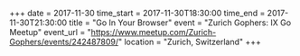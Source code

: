 +++
date = 2017-11-30
time_start = 2017-11-30T18:30:00
time_end = 2017-11-30T21:30:00
title = "Go In Your Browser"
event = "Zurich Gophers: IX Go Meetup"
event_url = "https://www.meetup.com/Zurich-Gophers/events/242487809/"
location = "Zurich, Switzerland"
+++